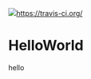 <img src = "https://travis-ci.org/SpyyderGit/HelloWorld.svg?branch=master">https://travis-ci.org/</img>
# HelloWorld
hello
